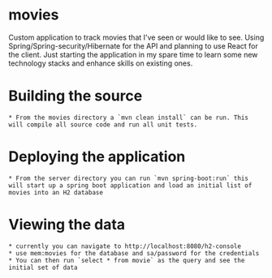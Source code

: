 # movies
Custom application to track movies that I've seen or would like to see. Using Spring/Spring-security/Hibernate for the API and planning to use React for the client. 
Just starting the application in my spare time to learn some new technology stacks and enhance skills on existing ones.

# Building the source
    * From the movies directory a `mvn clean install` can be run. This will compile all source code and run all unit tests. 

# Deploying the application
    * From the server directory you can run `mvn spring-boot:run` this will start up a spring boot application and load an initial list of movies into an H2 database
    
# Viewing the data
    * currently you can navigate to http://localhost:8080/h2-console 
    * use mem:movies for the database and sa/password for the credentials
    * You can then run `select * from movie` as the query and see the initial set of data
     
